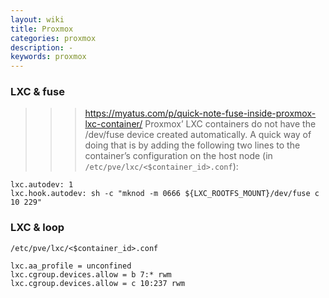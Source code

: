 ```yaml
---
layout: wiki
title: Proxmox
categories: proxmox
description: -
keywords: proxmox
---
```


### LXC & fuse
>>> https://myatus.com/p/quick-note-fuse-inside-proxmox-lxc-container/
Proxmox’ LXC containers do not have the /dev/fuse device created automatically.
A quick way of doing that is by adding the following two lines to the container’s configuration on the host node (in `/etc/pve/lxc/<$container_id>.conf`):
```
lxc.autodev: 1
lxc.hook.autodev: sh -c "mknod -m 0666 ${LXC_ROOTFS_MOUNT}/dev/fuse c 10 229"
```

### LXC & loop
`/etc/pve/lxc/<$container_id>.conf`
```
lxc.aa_profile = unconfined
lxc.cgroup.devices.allow = b 7:* rwm
lxc.cgroup.devices.allow = c 10:237 rwm
```